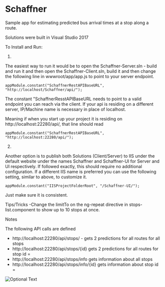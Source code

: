 # Schaffner
Sample app for estimating predicted bus arrival times at a stop along a route.

Solutions were built in Visual Studio 2017

To Install and Run:

1.
The easiest way to run it would be to open the Schaffner-Server.sln - build and run it and then open the Schaffner-Client.sln, build it and then change the following line in wwwroot/app/app.js to point to your server endpoint.

    appModule.constant("SchaffnerRestAPIBaseURL", "http://localhost/Schaffner/api/");
   
The constant "SchaffnerResstAPIBaseURL needs to point to a valid endpoint you can reach via the client. If your api is residing on a different server, IP/Machine name is necessary in place of localhost.

Meaning if when you start up your project it is residing on http://localhost:22280/api/, that line should read

    appModule.constant("SchaffnerRestAPIBaseURL", "http://localhost:22280/api/");
    
    
2.
Another option is to publish both Solutions (Client/Server) to IIS under the default website under the names Schaffner and Schaffner-UI for Server and UI respectively. If followed exactly, this should require no additional configuration. If a different IIS name is preferred you can use the following setting, similar to above, to customize it.

    appModule.constant("IISProjectFolderRoot", "/Schaffner-UI/");
    
Just make sure it is consistent. 




Tips/Tricks
-Change the limitTo on the ng-repeat directive in stops-list.component to show up to 10 stops at once.

Notes

The following API calls are defined
- http://localhost:22280/api/stops/  - gets 2 predictions for all routes for all stops
- http://localhost:22280/api/stops/{id} gets 2 predictions for all routes for stop id = 
- http://localhost:22280/api/stops/info gets information about all stops
- http://localhost:22280/api/stops/info/{id} gets information about stop id =



![Optional Text](../master/sample2.png)





